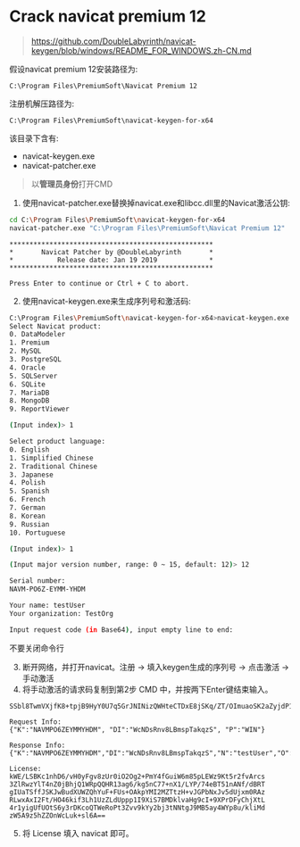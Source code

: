 # Crack navicat premium 12
> https://github.com/DoubleLabyrinth/navicat-keygen/blob/windows/README_FOR_WINDOWS.zh-CN.md

假设navicat premium 12安装路径为:
```
C:\Program Files\PremiumSoft\Navicat Premium 12
```
注册机解压路径为:
```
C:\Program Files\PremiumSoft\navicat-keygen-for-x64
```
该目录下含有:
- navicat-keygen.exe
- navicat-patcher.exe

> 以**管理员身份**打开CMD

1. 使用navicat-patcher.exe替换掉navicat.exe和libcc.dll里的Navicat激活公钥:
```bash
cd C:\Program Files\PremiumSoft\navicat-keygen-for-x64
navicat-patcher.exe "C:\Program Files\PremiumSoft\Navicat Premium 12"
```
```
***************************************************
*       Navicat Patcher by @DoubleLabyrinth       *
*           Release date: Jan 19 2019             *
***************************************************

Press Enter to continue or Ctrl + C to abort.
```

2. 使用navicat-keygen.exe来生成序列号和激活码:
```bash
C:\Program Files\PremiumSoft\navicat-keygen-for-x64>navicat-keygen.exe -text .\RegPrivateKey.pem
Select Navicat product:
0. DataModeler
1. Premium
2. MySQL
3. PostgreSQL
4. Oracle
5. SQLServer
6. SQLite
7. MariaDB
8. MongoDB
9. ReportViewer

(Input index)> 1

Select product language:
0. English
1. Simplified Chinese
2. Traditional Chinese
3. Japanese
4. Polish
5. Spanish
6. French
7. German
8. Korean
9. Russian
10. Portuguese

(Input index)> 1

(Input major version number, range: 0 ~ 15, default: 12)> 12

Serial number:
NAVM-PO6Z-EYMM-YHDM

Your name: testUser
Your organization: TestOrg

Input request code (in Base64), input empty line to end:
```
不要关闭命令行

3. 断开网络，并打开navicat。注册 -> 填入keygen生成的序列号 -> 点击激活 -> 手动激活
4. 将手动激活的请求码复制到第2步 CMD 中，并按两下Enter键结束输入。
```
SSbl8TwmVXjfK8+tpjB9HyY0U7q5GrJNINizQWHteCTDxE8jSKq/ZT/OImuaoSK2aZyjdP15kyx0tPQfDRMppThySQDQwfFU3GtbWDtf27AreCu8tu8rHUghn9TYwOZbmPEDPXytBAgXKp2oH5B4LPmJP5Z/Iu1Tl3h/PMorAJIpUUHZyAofZxuehYhoZ3XJ+kUG3dYcY1RIA8730qvmAA0zoglHEuVg0dtMzqaWokwyuQWig+nevjLMwEXWvXqn0uFaWPYtIDBsi1vV8gBoqtEjReB8He3/v7Gs9xX/gU0BxujNWi0D8bRm4oycLqTTJEHzD1vEPVWdWgqPeLevjg==

Request Info:
{"K":"NAVMPO6ZEYMMYHDM", "DI":"WcNDsRnv8LBmspTakqzS", "P":"WIN"}

Response Info:
{"K":"NAVMPO6ZEYMMYHDM","DI":"WcNDsRnv8LBmspTakqzS","N":"testUser","O":"TestOrg","T":1562225057}

License:
kWE/LSBKc1nhD6/vH0yFgv8zUr0iO2Og2+PmY4fGuiW6m85pLEWz9Kt5r2fvArcs
3ZlRwzYlT4nZ0jBhjQ1WRpQQHR13ag6/kg5nC77+nX1/LYP/74eBT51nANf/dBRT
gIUaTSffJSKJwBudXUWZQhYuF+FUs+OAkpYMI2MZTtzH+vJGPbNxJv5dUjxm0RAz
RLwxAxI2Ft/HO46kif3Lh1UzZLdUppp1I9XiS7BMDklvaHg9cI+9XPrDFyChjXtL
4r1yigUfUOtS6y3rDKcoQTWeRoPt3Zvv9kYy2bj3tNNtgJ9MB5ay4WYp8u/kliMd
zW5A9z5hZZOnWcLuk+sl6A==
```
5. 将 License 填入 navicat 即可。